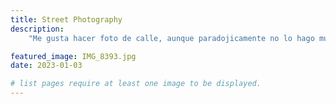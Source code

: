 ```yaml
---
title: Street Photography
description: 
    "Me gusta hacer foto de calle, aunque paradojicamente no lo hago muy seguido."

featured_image: IMG_8393.jpg
date: 2023-01-03

# list pages require at least one image to be displayed.
---
```

